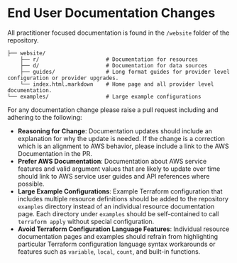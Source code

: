 # End User Documentation Changes

All practitioner focused documentation is found in the `/website` folder of the repository.

```
├── website/
    ├── r/                     # Documentation for resources
    ├── d/                     # Documentation for data sources
    ├── guides/                # Long format guides for provider level configuration or provider upgrades.
    └── index.html.markdown    # Home page and all provider level documentation.
└── examples/                  # Large example configurations
```

For any documentation change please raise a pull request including and adhering to the following:

- __Reasoning for Change__: Documentation updates should include an explanation for why the update is needed. If the change is a correction which is an alignment to AWS behavior, please include a link to the AWS Documentation in the PR.
- __Prefer AWS Documentation__: Documentation about AWS service features and valid argument values that are likely to update over time should link to AWS service user guides and API references where possible.
- __Large Example Configurations__: Example Terraform configuration that includes multiple resource definitions should be added to the repository `examples` directory instead of an individual resource documentation page. Each directory under `examples` should be self-contained to call `terraform apply` without special configuration.
- __Avoid Terraform Configuration Language Features__: Individual resource documentation pages and examples should refrain from highlighting particular Terraform configuration language syntax workarounds or features such as `variable`, `local`, `count`, and built-in functions.
